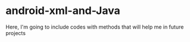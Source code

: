 # android-xml-and-Java
Here, I'm going to include codes with methods that will help me in future projects
